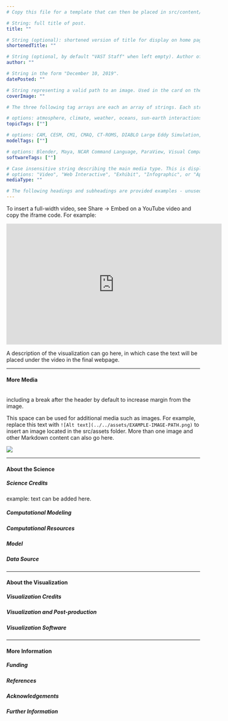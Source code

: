 ```yaml
---
# Copy this file for a template that can then be placed in src/content/visualizations. The name of this file will be used as the URL for the post.

# String: full title of post.
title: ""

# String (optional): shortened version of title for display on home page in card.
shortenedTitle: ""

# String (optional, by default "VAST Staff" when left empty). Author of this post.
author: ""

# String in the form "December 10, 2019".
datePosted: "" 

# String representing a valid path to an image. Used in the card on the main page. Likely to be in the form "/src/assets/..." for images located in src/assets.
coverImage: ""

# The three following tag arrays are each an array of strings. Each string (case insensitive) represents a filter from the front page. Tags that do not correspond to a current filter will be ignored for filtering; these can be used in the future if a new filter is created later.

# options: atmosphere, climate, weather, oceans, sun-earth interactions, fire dynamics, solid earth, experimental technologies
topicTags: [""]

# options: CAM, CESM, CM1, CMAQ, CT-ROMS, DIABLO Large Eddy Simulation, HRRR, HWRF, MPAS, SIMA, WACCM, WRF
modelTags: [""]

# options: Blender, Maya, NCAR Command Language, ParaView, Visual Comparator, VAPOR
softwareTags: [""]

# Case insensitive string describing the main media type. This is displayed in the post heading as a small tag above the title, as well as a tag on the card.
# options: "Video", "Web Interactive", "Exhibit", "Infographic", or "App"
mediaType: ""

# The following headings and subheadings are provided examples - unused ones can be deleted. All Markdown content below will be rendered in the frontend.
---
```


To insert a full-width video, see Share -> Embed on a YouTube video and copy the iframe code. For example: 

<iframe width="560" height="315" src="https://www.youtube.com/embed/EXAMPLE-URL" title="YouTube video player" frameborder="0" allow="accelerometer; autoplay; clipboard-write; encrypted-media; gyroscope; picture-in-picture; web-share" referrerpolicy="strict-origin-when-cross-origin" allowfullscreen></iframe>

A description of the visualization can go here, in which case the text will be placed under the video in the final webpage. 

___

#### More Media

<br /> including a break after the header by default to increase margin from the image.

This space can be used for additional media such as images. For example, replace this text with `![Alt text](../../assets/EXAMPLE-IMAGE-PATH.png)` to insert an image located in the src/assets folder. More than one image and other Markdown content can also go here.

![](../../assets/...)

___

#### About the Science

##### Science Credits

example: text can be added here.

##### Computational Modeling



##### Computational Resources



##### Model



##### Data Source



___

#### About the Visualization

##### Visualization Credits



##### Visualization and Post-production



##### Visualization Software



___

#### More Information

##### Funding



##### References



##### Acknowledgements



##### Further Information

